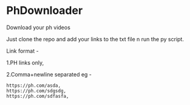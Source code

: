 # PhDownloader
Download your ph videos

Just clone the repo and add your links to the txt file n run the py script.

Link format - 

1.PH links only,

2.Comma+newline separated eg - 
              
    https://ph.com/asda,            
    https://ph.com/sdgsdg,                                             
    https://ph.com/sdfasfa,
